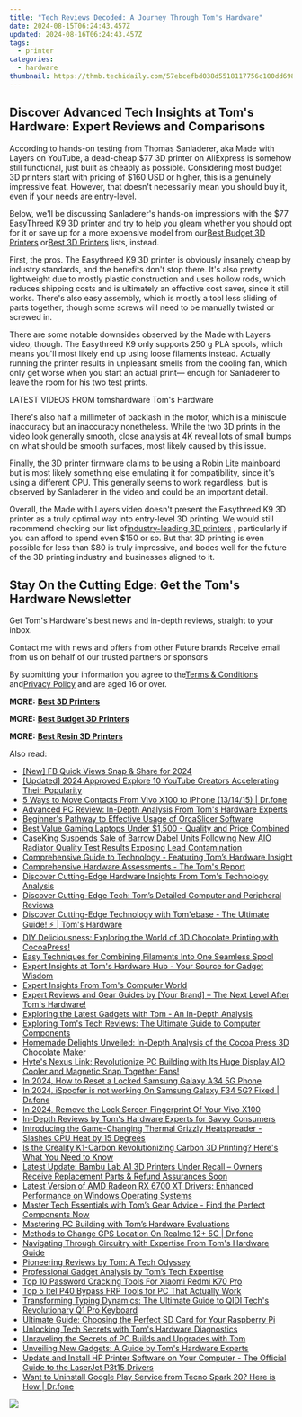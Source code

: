 ```yaml
---
title: "Tech Reviews Decoded: A Journey Through Tom's Hardware"
date: 2024-08-15T06:24:43.457Z
updated: 2024-08-16T06:24:43.457Z
tags:
  - printer
categories:
  - hardware
thumbnail: https://thmb.techidaily.com/57ebcefbd038d5518117756c100dd6989f85e0e6cff4615a7e12084a4473983a.jpg
---
```


## Discover Advanced Tech Insights at Tom's Hardware: Expert Reviews and Comparisons

According to hands-on testing from Thomas Sanladerer, aka Made with Layers on YouTube, a dead-cheap $77 3D printer on AliExpress is somehow still functional, just built as cheaply as possible. Considering most budget 3D printers start with pricing of $160 USD or higher, this is a genuinely impressive feat. However, that doesn't necessarily mean you should buy it, even if your needs are entry-level.

 Below, we'll be discussing Sanladerer's hands-on impressions with the $77 EasyThreed K9 3D printer and try to help you gleam whether you should opt for it or save up for a more expensive model from our[Best Budget 3D Printers](https://www.tomshardware.com/best-picks/best-budget-3d-printers) or[Best 3D Printers](https://www.tomshardware.com/best-picks/best-3d-printers) lists, instead.

 First, the pros. The Easythreed K9 3D printer is obviously insanely cheap by industry standards, and the benefits don't stop there. It's also pretty lightweight due to mostly plastic construction and uses hollow rods, which reduces shipping costs and is ultimately an effective cost saver, since it still works. There's also easy assembly, which is mostly a tool less sliding of parts together, though some screws will need to be manually twisted or screwed in.

 There are some notable downsides observed by the Made with Layers video, though. The Easythreed K9 only supports 250 g PLA spools, which means you'll most likely end up using loose filaments instead. Actually running the printer results in unpleasant smells from the cooling fan, which only get worse when you start an actual print— enough for Sanladerer to leave the room for his two test prints.

 LATEST VIDEOS FROM tomshardware Tom's Hardware

 There's also half a millimeter of backlash in the motor, which is a miniscule inaccuracy but an inaccuracy nonetheless. While the two 3D prints in the video look generally smooth, close analysis at 4K reveal lots of small bumps on what should be smooth surfaces, most likely caused by this issue.

 Finally, the 3D printer firmware claims to be using a Robin Lite mainboard but is most likely something else emulating it for compatibility, since it's using a different CPU. This generally seems to work regardless, but is observed by Sanladerer in the video and could be an important detail.

 Overall, the Made with Layers video doesn't present the Easythreed K9 3D printer as a truly optimal way into entry-level 3D printing. We would still recommend checking our list of[industry-leading 3D printers](https://www.tomshardware.com/best-picks/best-3d-printers) , particularly if you can afford to spend even $150 or so. But that 3D printing is even possible for less than $80 is truly impressive, and bodes well for the future of the 3D printing industry and businesses aligned to it.

## Stay On the Cutting Edge: Get the Tom's Hardware Newsletter

 Get Tom's Hardware's best news and in-depth reviews, straight to your inbox.

 Contact me with news and offers from other Future brands  Receive email from us on behalf of our trusted partners or sponsors

 By submitting your information you agree to the[Terms & Conditions](https://futureplc.com/terms-conditions/) and[Privacy Policy](https://futureplc.com/privacy-policy/) and are aged 16 or over.

**MORE:** [**Best 3D Printers**](https://www.tomshardware.com/best-picks/best-3d-printers)

**MORE:** [**Best Budget 3D Printers**](https://www.tomshardware.com/best-picks/best-budget-3d-printers)

**MORE:** [**Best Resin 3D Printers**](https://www.tomshardware.com/best-picks/best-resin-3d-printers)


<ins class="adsbygoogle"
     style="display:block"
     data-ad-format="autorelaxed"
     data-ad-client="ca-pub-7571918770474297"
     data-ad-slot="1223367746"></ins>



<ins class="adsbygoogle"
     style="display:block"
     data-ad-client="ca-pub-7571918770474297"
     data-ad-slot="8358498916"
     data-ad-format="auto"
     data-full-width-responsive="true"></ins>

<span class="atpl-alsoreadstyle">Also read:</span>
<div><ul>
<li><a href="https://facebook-video-recording.techidaily.com/new-fb-quick-views-snap-and-share-for-2024/"><u>[New] FB Quick Views  Snap & Share for 2024</u></a></li>
<li><a href="https://youtube-blog.techidaily.com/ed-2024-approved-explore-10-youtube-creators-accelerating-their-popularity/"><u>[Updated] 2024 Approved  Explore 10 YouTube Creators Accelerating Their Popularity</u></a></li>
<li><a href="https://blog-min.techidaily.com/5-ways-to-move-contacts-from-vivo-x100-to-iphone-131415-drfone-by-drfone-transfer-from-android-transfer-from-android/"><u>5 Ways to Move Contacts From Vivo X100 to iPhone (13/14/15) | Dr.fone</u></a></li>
<li><a href="https://hardware-tips.techidaily.com/advanced-pc-review-in-depth-analysis-from-toms-hardware-experts/"><u>Advanced PC Review: In-Depth Analysis From Tom's Hardware Experts</u></a></li>
<li><a href="https://hardware-tips.techidaily.com/beginners-pathway-to-effective-usage-of-orcaslicer-software/"><u>Beginner's Pathway to Effective Usage of OrcaSlicer Software</u></a></li>
<li><a href="https://hardware-tips.techidaily.com/best-value-gaming-laptops-under-1500-quality-and-price-combined/"><u>Best Value Gaming Laptops Under $1,500 - Quality and Price Combined</u></a></li>
<li><a href="https://hardware-tips.techidaily.com/caseking-suspends-sale-of-barrow-dabel-units-following-new-aio-radiator-quality-test-results-exposing-lead-contamination/"><u>CaseKing Suspends Sale of Barrow Dabel Units Following New AIO Radiator Quality Test Results Exposing Lead Contamination</u></a></li>
<li><a href="https://hardware-tips.techidaily.com/comprehensive-guide-to-technology-featuring-toms-hardware-insight/"><u>Comprehensive Guide to Technology - Featuring Tom’s Hardware Insight</u></a></li>
<li><a href="https://hardware-tips.techidaily.com/comprehensive-hardware-assessments-the-toms-report/"><u>Comprehensive Hardware Assessments - The Tom's Report</u></a></li>
<li><a href="https://hardware-tips.techidaily.com/discover-cutting-edge-hardware-insights-from-toms-technology-analysis/"><u>Discover Cutting-Edge Hardware Insights From Tom's Technology Analysis</u></a></li>
<li><a href="https://hardware-tips.techidaily.com/discover-cutting-edge-tech-toms-detailed-computer-and-peripheral-reviews/"><u>Discover Cutting-Edge Tech: Tom’s Detailed Computer and Peripheral Reviews</u></a></li>
<li><a href="https://hardware-tips.techidaily.com/discover-cutting-edge-technology-with-tomebase-the-ultimate-guide-toms-hardware/"><u>Discover Cutting-Edge Technology with Tom'ebase - The Ultimate Guide! ⚡️ | Tom's Hardware</u></a></li>
<li><a href="https://hardware-tips.techidaily.com/diy-deliciousness-exploring-the-world-of-3d-chocolate-printing-with-cocoapress/"><u>DIY Deliciousness: Exploring the World of 3D Chocolate Printing with CocoaPress!</u></a></li>
<li><a href="https://hardware-tips.techidaily.com/easy-techniques-for-combining-filaments-into-one-seamless-spool/"><u>Easy Techniques for Combining Filaments Into One Seamless Spool</u></a></li>
<li><a href="https://hardware-tips.techidaily.com/expert-insights-at-toms-hardware-hub-your-source-for-gadget-wisdom/"><u>Expert Insights at Tom's Hardware Hub - Your Source for Gadget Wisdom</u></a></li>
<li><a href="https://hardware-tips.techidaily.com/expert-insights-from-toms-computer-world/"><u>Expert Insights From Tom's Computer World</u></a></li>
<li><a href="https://hardware-tips.techidaily.com/expert-reviews-and-gear-guides-by-your-brand-the-next-level-after-toms-hardware/"><u>Expert Reviews and Gear Guides by [Your Brand] – The Next Level After Tom's Hardware!</u></a></li>
<li><a href="https://hardware-tips.techidaily.com/exploring-the-latest-gadgets-with-tom-an-in-depth-analysis/"><u>Exploring the Latest Gadgets with Tom - An In-Depth Analysis</u></a></li>
<li><a href="https://hardware-tips.techidaily.com/exploring-toms-tech-reviews-the-ultimate-guide-to-computer-components/"><u>Exploring Tom's Tech Reviews: The Ultimate Guide to Computer Components</u></a></li>
<li><a href="https://hardware-tips.techidaily.com/homemade-delights-unveiled-in-depth-analysis-of-the-cocoa-press-3d-chocolate-maker/"><u>Homemade Delights Unveiled: In-Depth Analysis of the Cocoa Press 3D Chocolate Maker</u></a></li>
<li><a href="https://hardware-tips.techidaily.com/1723175682612-hytes-nexus-link-revolutionize-pc-building-with-its-huge-display-aio-cooler-and-magnetic-snap-together-fans/"><u>Hyte's Nexus Link: Revolutionize PC Building with Its Huge Display AIO Cooler and Magnetic Snap Together Fans!</u></a></li>
<li><a href="https://android-unlock.techidaily.com/in-2024-how-to-reset-a-locked-samsung-galaxy-a34-5g-phone-by-drfone-android/"><u>In 2024, How to Reset a Locked Samsung Galaxy A34 5G Phone</u></a></li>
<li><a href="https://phone-solutions.techidaily.com/in-2024-ispoofer-is-not-working-on-samsung-galaxy-f34-5g-fixed-drfone-by-drfone-virtual-android/"><u>In 2024, iSpoofer is not working On Samsung Galaxy F34 5G? Fixed | Dr.fone</u></a></li>
<li><a href="https://android-unlock.techidaily.com/in-2024-remove-the-lock-screen-fingerprint-of-your-vivo-x100-by-drfone-android/"><u>In 2024, Remove the Lock Screen Fingerprint Of Your Vivo X100</u></a></li>
<li><a href="https://hardware-tips.techidaily.com/in-depth-reviews-by-toms-hardware-experts-for-savvy-consumers/"><u>In-Depth Reviews by Tom's Hardware Experts for Savvy Consumers</u></a></li>
<li><a href="https://hardware-tips.techidaily.com/introducing-the-game-changing-thermal-grizzly-heatspreader-slashes-cpu-heat-by-15-degrees/"><u>Introducing the Game-Changing Thermal Grizzly Heatspreader - Slashes CPU Heat by 15 Degrees</u></a></li>
<li><a href="https://hardware-tips.techidaily.com/is-the-creality-k1-carbon-revolutionizing-carbon-3d-printing-heres-what-you-need-to-know/"><u>Is the Creality K1-Carbon Revolutionizing Carbon 3D Printing? Here's What You Need to Know</u></a></li>
<li><a href="https://hardware-tips.techidaily.com/latest-update-bambu-lab-a1-3d-printers-under-recall-owners-receive-replacement-parts-and-refund-assurances-soon/"><u>Latest Update: Bambu Lab A1 3D Printers Under Recall – Owners Receive Replacement Parts & Refund Assurances Soon</u></a></li>
<li><a href="https://hardware-help.techidaily.com/latest-version-of-amd-radeon-rx-6700-xt-drivers-enhanced-performance-on-windows-operating-systems/"><u>Latest Version of AMD Radeon RX 6700 XT Drivers: Enhanced Performance on Windows Operating Systems</u></a></li>
<li><a href="https://hardware-tips.techidaily.com/master-tech-essentials-with-toms-gear-advice-find-the-perfect-components-now/"><u>Master Tech Essentials with Tom’s Gear Advice - Find the Perfect Components Now</u></a></li>
<li><a href="https://hardware-tips.techidaily.com/mastering-pc-building-with-toms-hardware-evaluations/"><u>Mastering PC Building with Tom’s Hardware Evaluations</u></a></li>
<li><a href="https://fake-location.techidaily.com/methods-to-change-gps-location-on-realme-12plus-5g-drfone-by-drfone-virtual-android/"><u>Methods to Change GPS Location On Realme 12+ 5G | Dr.fone</u></a></li>
<li><a href="https://hardware-tips.techidaily.com/navigating-through-circuitry-with-expertise-from-toms-hardware-guide/"><u>Navigating Through Circuitry with Expertise From Tom's Hardware Guide</u></a></li>
<li><a href="https://hardware-tips.techidaily.com/pioneering-reviews-by-tom-a-tech-odyssey/"><u>Pioneering Reviews by Tom: A Tech Odyssey</u></a></li>
<li><a href="https://hardware-tips.techidaily.com/professional-gadget-analysis-by-toms-tech-expertise/"><u>Professional Gadget Analysis by Tom’s Tech Expertise</u></a></li>
<li><a href="https://unlock-android.techidaily.com/top-10-password-cracking-tools-for-xiaomi-redmi-k70-pro-by-drfone-android/"><u>Top 10 Password Cracking Tools For Xiaomi Redmi K70 Pro</u></a></li>
<li><a href="https://bypass-frp.techidaily.com/top-5-itel-p40-bypass-frp-tools-for-pc-that-actually-work-by-drfone-android/"><u>Top 5 Itel P40 Bypass FRP Tools for PC That Actually Work</u></a></li>
<li><a href="https://hardware-tips.techidaily.com/transforming-typing-dynamics-the-ultimate-guide-to-qidi-techs-revolutionary-q1-pro-keyboard/"><u>Transforming Typing Dynamics: The Ultimate Guide to QIDI Tech's Revolutionary Q1 Pro Keyboard</u></a></li>
<li><a href="https://hardware-tips.techidaily.com/ultimate-guide-choosing-the-perfect-sd-card-for-your-raspberry-pi/"><u>Ultimate Guide: Choosing the Perfect SD Card for Your Raspberry Pi</u></a></li>
<li><a href="https://hardware-tips.techidaily.com/unlocking-tech-secrets-with-toms-hardware-diagnostics/"><u>Unlocking Tech Secrets with Tom's Hardware Diagnostics</u></a></li>
<li><a href="https://hardware-tips.techidaily.com/unraveling-the-secrets-of-pc-builds-and-upgrades-with-tom/"><u>Unraveling the Secrets of PC Builds and Upgrades with Tom</u></a></li>
<li><a href="https://hardware-tips.techidaily.com/unveiling-new-gadgets-a-guide-by-toms-hardware-experts/"><u>Unveiling New Gadgets: A Guide by Tom's Hardware Experts</u></a></li>
<li><a href="https://hardware-help.techidaily.com/update-and-install-hp-printer-software-on-your-computer-the-official-guide-to-the-laserjet-p3t15-drivers/"><u>Update and Install HP Printer Software on Your Computer - The Official Guide to the LaserJet P3t15 Drivers</u></a></li>
<li><a href="https://howto.techidaily.com/want-to-uninstall-google-play-service-from-tecno-spark-20-here-is-how-drfone-by-drfone-fix-android-problems-fix-android-problems/"><u>Want to Uninstall Google Play Service from Tecno Spark 20? Here is How | Dr.fone</u></a></li>
</ul></div>

<!-- affiliate ads begin -->
<a href="https://estore.winxdvd.com/order/checkout.php?PRODS=12653808&QTY=1&AFFILIATE=108875&CART=1"><img src="https://www.winxdvd.com/affiliate/new-banner/wt-500x500.jpg" border="0"></a>
<!-- affiliate ads end -->
